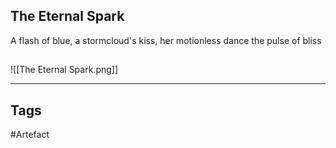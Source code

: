 ## The Eternal Spark
A flash of blue, a stormcloud's kiss,
her motionless dance the pulse of bliss
## 
![[The Eternal Spark.png]]

---
## Tags
#Artefact